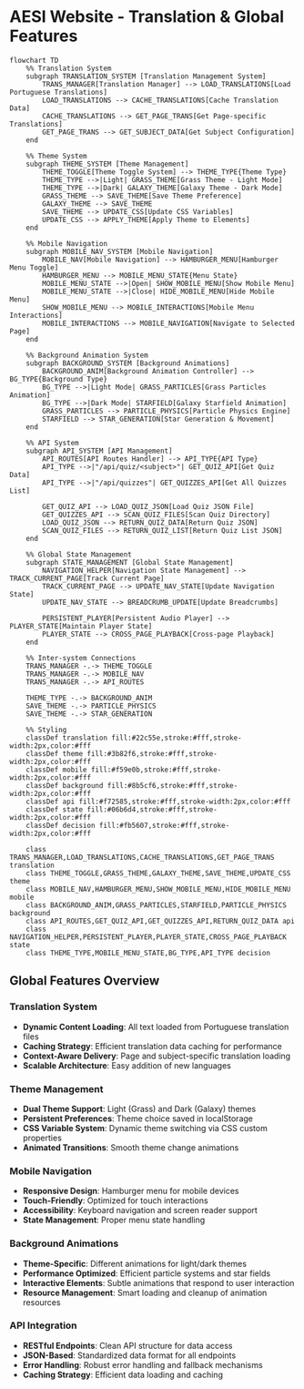 # AESI Website - Translation & Global Features

```mermaid
flowchart TD
    %% Translation System
    subgraph TRANSLATION_SYSTEM [Translation Management System]
        TRANS_MANAGER[Translation Manager] --> LOAD_TRANSLATIONS[Load Portuguese Translations]
        LOAD_TRANSLATIONS --> CACHE_TRANSLATIONS[Cache Translation Data]
        CACHE_TRANSLATIONS --> GET_PAGE_TRANS[Get Page-specific Translations]
        GET_PAGE_TRANS --> GET_SUBJECT_DATA[Get Subject Configuration]
    end
    
    %% Theme System
    subgraph THEME_SYSTEM [Theme Management]
        THEME_TOGGLE[Theme Toggle System] --> THEME_TYPE{Theme Type}
        THEME_TYPE -->|Light| GRASS_THEME[Grass Theme - Light Mode]
        THEME_TYPE -->|Dark| GALAXY_THEME[Galaxy Theme - Dark Mode]
        GRASS_THEME --> SAVE_THEME[Save Theme Preference]
        GALAXY_THEME --> SAVE_THEME
        SAVE_THEME --> UPDATE_CSS[Update CSS Variables]
        UPDATE_CSS --> APPLY_THEME[Apply Theme to Elements]
    end
    
    %% Mobile Navigation
    subgraph MOBILE_NAV_SYSTEM [Mobile Navigation]
        MOBILE_NAV[Mobile Navigation] --> HAMBURGER_MENU[Hamburger Menu Toggle]
        HAMBURGER_MENU --> MOBILE_MENU_STATE{Menu State}
        MOBILE_MENU_STATE -->|Open| SHOW_MOBILE_MENU[Show Mobile Menu]
        MOBILE_MENU_STATE -->|Close| HIDE_MOBILE_MENU[Hide Mobile Menu]
        SHOW_MOBILE_MENU --> MOBILE_INTERACTIONS[Mobile Menu Interactions]
        MOBILE_INTERACTIONS --> MOBILE_NAVIGATION[Navigate to Selected Page]
    end
    
    %% Background Animation System
    subgraph BACKGROUND_SYSTEM [Background Animations]
        BACKGROUND_ANIM[Background Animation Controller] --> BG_TYPE{Background Type}
        BG_TYPE -->|Light Mode| GRASS_PARTICLES[Grass Particles Animation]
        BG_TYPE -->|Dark Mode| STARFIELD[Galaxy Starfield Animation]
        GRASS_PARTICLES --> PARTICLE_PHYSICS[Particle Physics Engine]
        STARFIELD --> STAR_GENERATION[Star Generation & Movement]
    end
    
    %% API System
    subgraph API_SYSTEM [API Management]
        API_ROUTES[API Routes Handler] --> API_TYPE{API Type}
        API_TYPE -->|"/api/quiz/<subject>"| GET_QUIZ_API[Get Quiz Data]
        API_TYPE -->|"/api/quizzes"| GET_QUIZZES_API[Get All Quizzes List]
        
        GET_QUIZ_API --> LOAD_QUIZ_JSON[Load Quiz JSON File]
        GET_QUIZZES_API --> SCAN_QUIZ_FILES[Scan Quiz Directory]
        LOAD_QUIZ_JSON --> RETURN_QUIZ_DATA[Return Quiz JSON]
        SCAN_QUIZ_FILES --> RETURN_QUIZ_LIST[Return Quiz List JSON]
    end
    
    %% Global State Management
    subgraph STATE_MANAGEMENT [Global State Management]
        NAVIGATION_HELPER[Navigation State Management] --> TRACK_CURRENT_PAGE[Track Current Page]
        TRACK_CURRENT_PAGE --> UPDATE_NAV_STATE[Update Navigation State]
        UPDATE_NAV_STATE --> BREADCRUMB_UPDATE[Update Breadcrumbs]
        
        PERSISTENT_PLAYER[Persistent Audio Player] --> PLAYER_STATE[Maintain Player State]
        PLAYER_STATE --> CROSS_PAGE_PLAYBACK[Cross-page Playback]
    end
    
    %% Inter-system Connections
    TRANS_MANAGER -.-> THEME_TOGGLE
    TRANS_MANAGER -.-> MOBILE_NAV
    TRANS_MANAGER -.-> API_ROUTES
    
    THEME_TYPE -.-> BACKGROUND_ANIM
    SAVE_THEME -.-> PARTICLE_PHYSICS
    SAVE_THEME -.-> STAR_GENERATION
    
    %% Styling
    classDef translation fill:#22c55e,stroke:#fff,stroke-width:2px,color:#fff
    classDef theme fill:#3b82f6,stroke:#fff,stroke-width:2px,color:#fff
    classDef mobile fill:#f59e0b,stroke:#fff,stroke-width:2px,color:#fff
    classDef background fill:#8b5cf6,stroke:#fff,stroke-width:2px,color:#fff
    classDef api fill:#f72585,stroke:#fff,stroke-width:2px,color:#fff
    classDef state fill:#06b6d4,stroke:#fff,stroke-width:2px,color:#fff
    classDef decision fill:#fb5607,stroke:#fff,stroke-width:2px,color:#fff
    
    class TRANS_MANAGER,LOAD_TRANSLATIONS,CACHE_TRANSLATIONS,GET_PAGE_TRANS translation
    class THEME_TOGGLE,GRASS_THEME,GALAXY_THEME,SAVE_THEME,UPDATE_CSS theme
    class MOBILE_NAV,HAMBURGER_MENU,SHOW_MOBILE_MENU,HIDE_MOBILE_MENU mobile
    class BACKGROUND_ANIM,GRASS_PARTICLES,STARFIELD,PARTICLE_PHYSICS background
    class API_ROUTES,GET_QUIZ_API,GET_QUIZZES_API,RETURN_QUIZ_DATA api
    class NAVIGATION_HELPER,PERSISTENT_PLAYER,PLAYER_STATE,CROSS_PAGE_PLAYBACK state
    class THEME_TYPE,MOBILE_MENU_STATE,BG_TYPE,API_TYPE decision
```

## Global Features Overview

### Translation System
- **Dynamic Content Loading**: All text loaded from Portuguese translation files
- **Caching Strategy**: Efficient translation data caching for performance
- **Context-Aware Delivery**: Page and subject-specific translation loading
- **Scalable Architecture**: Easy addition of new languages

### Theme Management
- **Dual Theme Support**: Light (Grass) and Dark (Galaxy) themes
- **Persistent Preferences**: Theme choice saved in localStorage
- **CSS Variable System**: Dynamic theme switching via CSS custom properties
- **Animated Transitions**: Smooth theme change animations

### Mobile Navigation
- **Responsive Design**: Hamburger menu for mobile devices
- **Touch-Friendly**: Optimized for touch interactions
- **Accessibility**: Keyboard navigation and screen reader support
- **State Management**: Proper menu state handling

### Background Animations
- **Theme-Specific**: Different animations for light/dark themes
- **Performance Optimized**: Efficient particle systems and star fields
- **Interactive Elements**: Subtle animations that respond to user interaction
- **Resource Management**: Smart loading and cleanup of animation resources

### API Integration
- **RESTful Endpoints**: Clean API structure for data access
- **JSON-Based**: Standardized data format for all endpoints
- **Error Handling**: Robust error handling and fallback mechanisms
- **Caching Strategy**: Efficient data loading and caching
